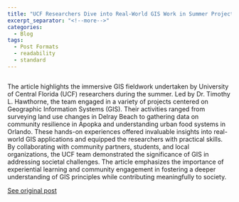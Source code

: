 ```yaml
---
title: "UCF Researchers Dive into Real-World GIS Work in Summer Projects"
excerpt_separator: "<!--more-->"
categories:
  - Blog
tags:
  - Post Formats
  - readability
  - standard
---
```

<img src="{{ site.url }}{{ site.baseurl }}/assets/images/Posts/2021081801.jpg" alt="">

The article highlights the immersive GIS fieldwork undertaken by University of Central Florida (UCF) researchers during the summer. Led by Dr. Timothy L. Hawthorne, the team engaged in a variety of projects centered on Geographic Information Systems (GIS). Their activities ranged from surveying land use changes in Delray Beach to gathering data on community resilience in Apopka and understanding urban food systems in Orlando. These hands-on experiences offered invaluable insights into real-world GIS applications and equipped the researchers with practical skills. By collaborating with community partners, students, and local organizations, the UCF team demonstrated the significance of GIS in addressing societal challenges. The article emphasizes the importance of experiential learning and community engagement in fostering a deeper understanding of GIS principles while contributing meaningfully to society.

[See original post](https://www.ucf.edu/news/a-summer-of-hands-on-gis-field-work-for-ucf-researchers/)
